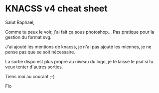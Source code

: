# KNACSS v4 cheat sheet

Salut Raphael, 

Comme tu peux le voir, j'ai fait ça sous photoshop... Pas pratique pour la gestion du format svg.

J'ai ajouté les mentions de knacss, je n'ai pas ajouté les miennes, je ne pense pas que se soit nécessaire.

La sortie dispo est plus propre au niveau du logo, je te laisse le psd si tu veux tenter d'autres sorties.

Tiens moi au courant ;-)

Flo
